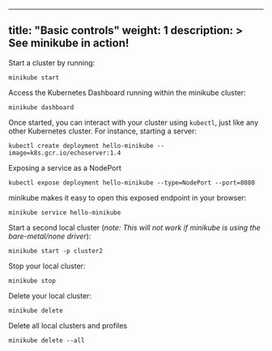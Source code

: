 
---
title: "Basic controls"
weight: 1
description: >
  See minikube in action!
---

Start a cluster by running:

`minikube start`

Access the Kubernetes Dashboard running within the minikube cluster:

`minikube dashboard`

Once started, you can interact with your cluster using `kubectl`, just like any other Kubernetes cluster. For instance, starting a server:

`kubectl create deployment hello-minikube --image=k8s.gcr.io/echoserver:1.4`

Exposing a service as a NodePort

`kubectl expose deployment hello-minikube --type=NodePort --port=8080`

minikube makes it easy to open this exposed endpoint in your browser:

`minikube service hello-minikube`

Start a second local cluster (_note: This will not work if minikube is using the bare-metal/none driver_):

`minikube start -p cluster2`

Stop your local cluster:

`minikube stop`

Delete your local cluster:

`minikube delete`

Delete all local clusters and profiles

`minikube delete --all`
